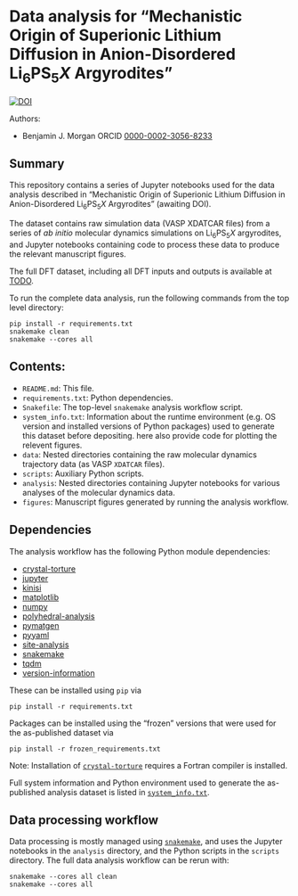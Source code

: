 # Data analysis for &ldquo;Mechanistic Origin of Superionic Lithium Diffusion in Anion-Disordered Li<sub>6</sub>PS<sub>5</sub><i>X</i> Argyrodites&rdquo;

[![DOI](https://zenodo.org/badge/252124312.svg)](https://zenodo.org/badge/latestdoi/252124312)

Authors:
- Benjamin J. Morgan ORCID [0000-0002-3056-8233](https://orcid.org/0000-0002-3056-8233)

## Summary

This repository contains a series of Jupyter notebooks used for the data analysis described in &ldquo;Mechanistic Origin of Superionic Lithium Diffusion in Anion-Disordered Li<sub>6</sub>PS<sub>5</sub><i>X</i> Argyrodites&rdquo; (awaiting DOI).

The dataset contains raw simulation data (VASP XDATCAR files) from a series of <i>ab initio</i> molecular dynamics simulations on Li<sub>6</sub>PS<sub>5</sub><i>X</i> argyrodites, and Jupyter notebooks containing code to process these data to produce the relevant manuscript figures.

The full DFT dataset, including all DFT inputs and outputs is available at [TODO]().

To run the complete data analysis, run the following commands from the top level directory:
```
pip install -r requirements.txt
snakemake clean
snakemake --cores all
```

## Contents:
- `README.md`: This file.
- `requirements.txt`: Python dependencies.
- `Snakefile`: The top-level `snakemake` analysis workflow script.
- `system_info.txt`: Information about the runtime environment (e.g. OS version and installed versions of Python packages) used to generate this dataset before depositing.
 here also provide code for plotting the relevent figures.
- `data`: Nested directories containing the raw molecular dynamics trajectory data (as VASP `XDATCAR` files).
- `scripts`: Auxiliary Python scripts.
- `analysis`: Nested directories containing Jupyter notebooks for various analyses of the molecular dynamics data.
- `figures`: Manuscript figures generated by running the analysis workflow.

## Dependencies
The analysis workflow has the following Python module dependencies:
- [crystal-torture](https://pypi.org/project/crystal-torture/)
- [jupyter](https://pypi.org/project/jupyter/)
- [kinisi](https://pypi.org/project/kinisi/)
- [matplotlib](https://pypi.org/project/matplotlib/)
- [numpy](https://pypi.org/project/numpy/)
- [polyhedral-analysis](https://pypi.org/project/polyhedral-analysis/)
- [pymatgen](https://pypi.org/project/pymatgen/)
- [pyyaml](https://pypi.org/project/PyYAML/)
- [site-analysis](https://pypi.org/project/site-analysis/)
- [snakemake](https://pypi.org/project/snakemake/)
- [tqdm](https://pypi.org/project/tqdm/)
- [version-information](https://pypi.org/project/version_information/)

These can be installed using `pip` via
```
pip install -r requirements.txt
```

Packages can be installed using the &ldquo;frozen&rdquo; versions that were used for the as-published dataset via
```
pip install -r frozen_requirements.txt
```

Note: Installation of [`crystal-torture`](https://crystal-torture.readthedocs.io) requires a Fortran compiler is installed.

Full system information and Python environment used to generate the as-published analysis dataset is listed in [`system_info.txt`](system_info.txt).

## Data processing workflow

Data processing is mostly managed using [`snakemake`](https://snakemake.readthedocs.io), and uses the Jupyter notebooks in the `analysis` directory, and the Python scripts in the `scripts` directory. The full data analysis workflow can be rerun with:
```
snakemake --cores all clean
snakemake --cores all
```

